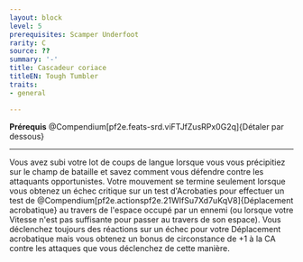 ```yaml
---
layout: block
level: 5
prerequisites: Scamper Underfoot
rarity: C
source: ??
summary: '-'
title: Cascadeur coriace
titleEN: Tough Tumbler
traits:
- general

---
```


<p><span id="ctl00_MainContent_DetailedOutput"><strong>Prérequis</strong> @Compendium[pf2e.feats-srd.viFTJfZusRPx0G2q]{Détaler par dessous}<br></span></p>
<hr>
<p>Vous avez subi votre lot de coups de langue lorsque vous vous précipitiez sur le champ de bataille et savez comment vous défendre contre les attaquants opportunistes. Votre mouvement se termine seulement lorsque vous obtenez un échec critique sur un test d'Acrobaties pour effectuer un test de @Compendium[pf2e.actionspf2e.21WIfSu7Xd7uKqV8]{Déplacement acrobatique} au travers de l'espace occupé par un ennemi (ou lorsque votre Vitesse n'est pas suffisante pour passer au travers de son espace). Vous déclenchez toujours des réactions sur un échec pour votre Déplacement acrobatique mais vous obtenez un bonus de circonstance de +1 à la CA contre les attaques que vous déclenchez de cette manière.&nbsp;</p>